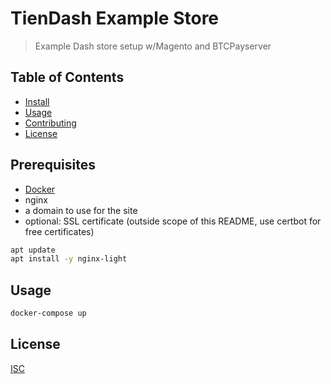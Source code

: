 # TienDash Example Store

> Example Dash store setup w/Magento and BTCPayserver

## Table of Contents
- [Install](#install)
- [Usage](#usage)
- [Contributing](#contributing)
- [License](#license)

## Prerequisites

- [Docker](https://docs.docker.com/install/linux/docker-ce/ubuntu/)
- nginx
- a domain to use for the site
- optional: SSL certificate (outside scope of this README, use certbot for free certificates)

```sh
apt update
apt install -y nginx-light
```

## Usage

```sh
docker-compose up
```

## License

[ISC](LICENSE)
